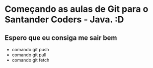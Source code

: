 # Começando as aulas de Git para o Santander Coders - Java. :D

## Espero que eu consiga me sair bem
* comando git push
* comando git pull
* comando git fetch
